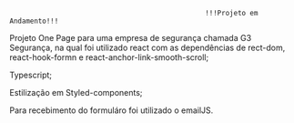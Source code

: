                                                     !!!Projeto em Andamento!!!

Projeto One Page para uma empresa de segurança chamada G3 Segurança, na qual foi utilizado react com as dependências de rect-dom, 
react-hook-formn e react-anchor-link-smooth-scroll;

Typescript;

Estilização em Styled-components;

Para recebimento do formuláro foi utilizado o emailJS.
